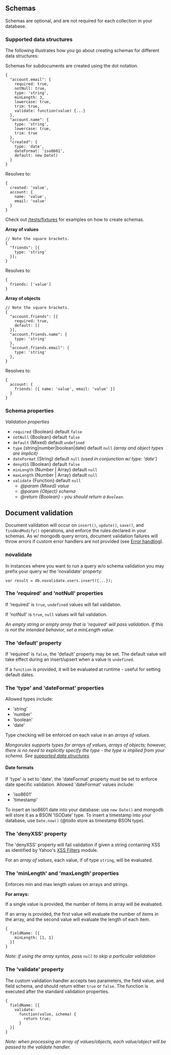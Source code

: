 ## Schemas

Schemas are optional, and are not required for each collection in your database.

### Supported data structures

The following illustrates how you go about creating schemas for different data structures:

Schemas for subdocuments are created using the dot notation.

```
{
  "account.email": {
    required: true,
    notNull: true,
    type: 'string',
    minLength: 3,
    lowercase: true,
    trim: true,
    validate: function(value) {...}
  },
  "account.name": {
    type: 'string',
    lowercase: true,
    trim: true
  },
  "created": {
    type: 'date',
    dateFormat: 'iso8601',
    default: new Date()
  }
}
```

Resolves to:

```
{
  created: 'value',
  account: {
    name: 'value',
    email: 'value'
  }
}
```
Check out [/tests/fixtures](https://github.com/iamdevonbutler/mongorules/tree/master/tests/fixtures) for examples on how to create schemas.

**Array of values**

```
// Note the square brackets.
{
  "friends": [{
    type: 'string'
  }];
}
```

Resolves to:

```
{
  friends: ['value']
}
```

**Array of objects**

```
// Note the square brackets.
{  
  "account.friends": [{
    required: true,
    default: []
  }],
  "account.friends.name": {
    type: 'string'
  },
  "account.friends.email": {
    type: 'string'
  },
}
```

Resolves to:

```
{
  account: {
    friends: [{ name: 'value', email: 'value' }]
  }
}
```

### Schema properties
*Validation properties*
- `required` {Boolean} default `false`
- `notNull` {Boolean} default `false`
- `default` {Mixed} default `undefined`
- `type` {string|number|boolean|date} default `null` *(array and object types are implicit)*
- `dateFormat` {String} default `null` *(used in conjunction w/ type: 'date')*
- `denyXSS` {Boolean} default `false`
- `minLength` {Number | Array} default `null`
- `maxLength` {Number | Array} default `null`
- `validate` {Function} default `null`
  - *@param {Mixed} value*
  - *@param {Object} schema*
  - *@return {Boolean} - you should return a `Boolean`.*

## Document validation
Document validation will occur on `insert()`, `update()`, `save()`, and `findAndModify()` operations, and enforce the rules declared in your schemas. As w/ mongodb query errors, document validation failures will throw errors if custom error handlers are not provided (see [Error handling](#error-handling)).

### novalidate

In instances where you want to run a query w/o schema validation you may prefix your query w/ the 'novalidate' property:

```
var result = db.novalidate.users.insert({...});
```

### The 'required' and 'notNull' properties

If 'required' is `true`, `undefined` values will fail validation.

If 'notNull' is `true`, `null` values will fail validation.

*An empty string or empty array that is 'required' will pass validation. If this is not the intended behavior, set a minLength value.*

### The 'default' property
If 'required' is `false`, the 'default' property may be set. The default value will take effect during an insert/upsert when a value is `undefined`.

If a `function` is provided, it will be evaluated at runtime - useful for setting default dates.

### The 'type' and 'dateFormat' properties

Allowed types include:

- 'string'
- 'number'
- 'boolean'
- 'date'

Type checking will be enforced on each value in an *arrays of values*.

*Mongorules supports types for arrays of values, arrays of objects; however, there is no need to explicitly specify the type - the type is implied from your schema. See [supported data structures](#supported-data-structures).*

#### Date formats

If 'type' is set to 'date', the 'dateFormat' property must be set to enforce date specific validation. Allowed 'dateFormat' values include:

- 'iso8601'
- 'timestamp'

To insert an iso8601 date into your database: use `new Date()` and mongodb will store it as a BSON 'ISODate' type. To insert a timestamp into your database, use `Date.now()` (@todo store as timestamp BSON type).

### The 'denyXSS' property

The 'denyXSS' property will fail validation if given a string containing XSS as identified by Yahoo's [XSS Filters](https://github.com/yahoo/xss-filters) module.

For an *array of values*, each value, if of type `string`, will be evaluated.

### The 'minLength' and 'maxLength' properties

Enforces min and max length values on arrays and strings.

**For arrays:**

If a single value is provided, the number of items in array will be evaluated.

If an array is provided, the first value will evaluate the number of items in the array, and the second value will evaluate the length of each item.

```
{
  fieldName: [{
    minLength: [1, 1]  
  }]
}
```

*Note: if using the array syntax, pass `null` to skip a particular validation*

### The 'validate' property
The custom validation handler accepts two parameters, the field value, and field schema, and should return either `true` or `false`. The function is executed after the standard validation properties.

```
{
  fieldName: [{
    validate:
      function(value, schema) {
        return true;
      }
  }]
}
```

*Note: when processing an array of values/objects, each value/object will be passed to the validate handler.*
